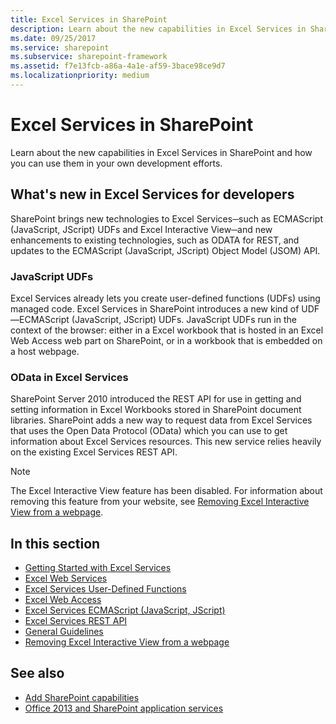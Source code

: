 ```yaml
---
title: Excel Services in SharePoint
description: Learn about the new capabilities in Excel Services in SharePoint and how you can use them in your own development efforts.
ms.date: 09/25/2017
ms.service: sharepoint
ms.subservice: sharepoint-framework
ms.assetid: f7e13fcb-a86a-4a1e-af59-3bace98ce9d7
ms.localizationpriority: medium
---
```

# Excel Services in SharePoint

Learn about the new capabilities in Excel Services in SharePoint and how you can use them in your own development efforts.

## What's new in Excel Services for developers

SharePoint brings new technologies to Excel Services─such as ECMAScript (JavaScript, JScript) UDFs and Excel Interactive View─and new enhancements to existing technologies, such as ODATA for REST, and updates to the ECMAScript (JavaScript, JScript) Object Model (JSOM) API.

### JavaScript UDFs

Excel Services already lets you create user-defined functions (UDFs) using managed code. Excel Services in SharePoint introduces a new kind of UDF—ECMAScript (JavaScript, JScript) UDFs. JavaScript UDFs run in the context of the browser: either in a Excel workbook that is hosted in an Excel Web Access web part on SharePoint, or in a workbook that is embedded on a host webpage.

### OData in Excel Services

SharePoint Server 2010 introduced the REST API for use in getting and setting information in Excel Workbooks stored in SharePoint document libraries. SharePoint adds a new way to request data from Excel Services that uses the Open Data Protocol (OData) which you can use to get information about Excel Services resources. This new service relies heavily on the existing Excel Services REST API.

> [!NOTE]
> The Excel Interactive View feature has been disabled. For information about removing this feature from your website, see  [Removing Excel Interactive View from a webpage](removing-excel-interactive-view-from-a-webpage.md).

## In this section

- [Getting Started with Excel Services](getting-started-with-excel-services.md)
- [Excel Web Services](excel-web-services.md)
- [Excel Services User-Defined Functions](excel-services-user-defined-functions.md)
- [Excel Web Access](excel-web-access.md)
- [Excel Services ECMAScript (JavaScript, JScript)](excel-services-ecmascript-javascript-jscript.md)
- [Excel Services REST API](excel-services-rest-api.md)
- [General Guidelines](general-guidelines.md)
- [Removing Excel Interactive View from a webpage](removing-excel-interactive-view-from-a-webpage.md)

## See also

- [Add SharePoint capabilities](add-sharepoint-capabilities.md)
- [Office 2013 and SharePoint application services](office-and-sharepoint-application-services.md)
